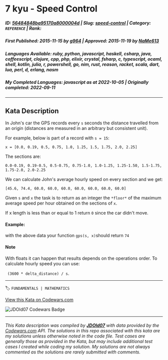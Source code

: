 # 7 kyu - Speed Control

##### **ID**: [56484848ba95170a8000004d](https://www.codewars.com/kata/56484848ba95170a8000004d) | **Slug**: [speed-control](https://www.codewars.com/kata/56484848ba95170a8000004d) | **Category**: `REFERENCE` | **Rank**: <span style="color:white">7 kyu</span>

##### **First Published**: 2015-11-15 ***by*** [g964](https://www.codewars.com/users/g964) | **Approved**: 2015-11-19 ***by*** [NaMe613](https://www.codewars.com/users/NaMe613)

##### **Languages Available**: ruby, python, javascript, haskell, csharp, java, coffeescript, clojure, cpp, php, elixir, crystal, fsharp, c, typescript, ocaml, shell, kotlin, julia, r, powershell, go, nim, rust, reason, racket, scala, dart, lua, perl, d, erlang, nasm

##### **My Completed Languages**: javascript ***as at*** 2022-10-05 | **Originally completed**: 2022-09-11

---

## Kata Description


In John's car the GPS records every `s` seconds the distance travelled from an origin (distances are measured in an arbitrary but consistent unit).

For example, below is part of a record with `s = 15`:



    x = [0.0, 0.19, 0.5, 0.75, 1.0, 1.25, 1.5, 1.75, 2.0, 2.25]

The sections are:



    0.0-0.19, 0.19-0.5, 0.5-0.75, 0.75-1.0, 1.0-1.25, 1.25-1.50, 1.5-1.75, 1.75-2.0, 2.0-2.25

  

We can calculate John's average hourly speed on every section and we get:



    [45.6, 74.4, 60.0, 60.0, 60.0, 60.0, 60.0, 60.0, 60.0]

Given `s` and `x` the task is to return as an integer the `*floor*` of the maximum average speed per hour obtained on the sections of `x`. 

If x length is less than or equal to 1 return `0` since the car didn't move.



#### Example:

with the above data your function `gps(s, x)`should return `74`



#### Note

With floats it can happen that results depends on the operations order. To calculate hourly speed you can use: 



` (3600 * delta_distance) / s`.



---


🏷 `FUNDAMENTALS | MATHEMATICS`


[View this Kata on Codewars.com](https://www.codewars.com/kata/56484848ba95170a8000004d)

![](https://www.codewars.com/users/jdold07/badges/large "JDOld07 Codewars Badge")

---

###### *This Kata description was compiled by [**JDOld07**](https://tpstech.dev) with data provided by the [Codewars.com](https://www.codewars.com) API.  The solutions in this repo associated with this kata are my solutions unless otherwise noted in the code file.  Test cases are generally those as provided in the Kata, but may include additional test cases I created while coding my solution.  My solutions are not always commented as the solutions are rarely submitted with comments.*
